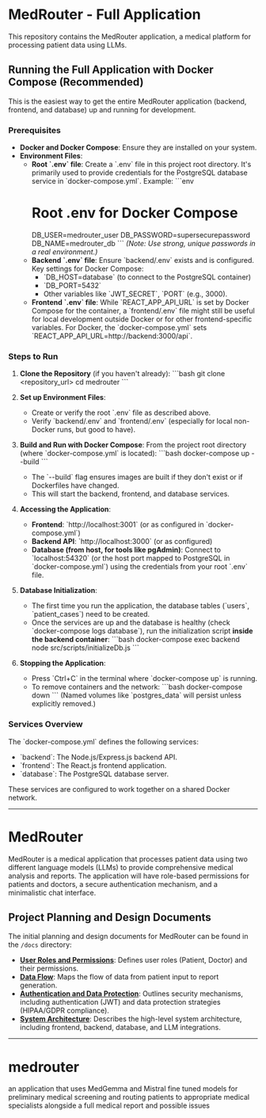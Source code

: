 # MedRouter - Full Application

This repository contains the MedRouter application, a medical platform for processing patient data using LLMs.

## Running the Full Application with Docker Compose (Recommended)

This is the easiest way to get the entire MedRouter application (backend, frontend, and database) up and running for development.

### Prerequisites

*   **Docker and Docker Compose**: Ensure they are installed on your system.
*   **Environment Files**:
    *   **Root \`.env\` file**: Create a \`.env\` file in this project root directory. It's primarily used to provide credentials for the PostgreSQL database service in \`docker-compose.yml\`. Example:
        \`\`\`env
        # Root .env for Docker Compose
        DB_USER=medrouter_user
        DB_PASSWORD=supersecurepassword
        DB_NAME=medrouter_db
        \`\`\`
        *(Note: Use strong, unique passwords in a real environment.)*
    *   **Backend \`.env\` file**: Ensure \`backend/.env\` exists and is configured. Key settings for Docker Compose:
        *   \`DB_HOST=database\` (to connect to the PostgreSQL container)
        *   \`DB_PORT=5432\`
        *   Other variables like \`JWT_SECRET\`, \`PORT\` (e.g., 3000).
    *   **Frontend \`.env\` file**: While \`REACT_APP_API_URL\` is set by Docker Compose for the container, a \`frontend/.env\` file might still be useful for local development outside Docker or for other frontend-specific variables. For Docker, the \`docker-compose.yml\` sets \`REACT_APP_API_URL=http://backend:3000/api\`.

### Steps to Run

1.  **Clone the Repository** (if you haven't already):
    \`\`\`bash
    git clone <repository_url>
    cd medrouter
    \`\`\`

2.  **Set up Environment Files**:
    *   Create or verify the root \`.env\` file as described above.
    *   Verify \`backend/.env\` and \`frontend/.env\` (especially for local non-Docker runs, but good to have).

3.  **Build and Run with Docker Compose**:
    From the project root directory (where \`docker-compose.yml\` is located):
    \`\`\`bash
    docker-compose up --build
    \`\`\`
    *   The \`--build\` flag ensures images are built if they don't exist or if Dockerfiles have changed.
    *   This will start the backend, frontend, and database services.

4.  **Accessing the Application**:
    *   **Frontend**: \`http://localhost:3001\` (or as configured in \`docker-compose.yml\`)
    *   **Backend API**: \`http://localhost:3000\` (or as configured)
    *   **Database (from host, for tools like pgAdmin)**: Connect to \`localhost:54320\` (or the host port mapped to PostgreSQL in \`docker-compose.yml\`) using the credentials from your root \`.env\` file.

5.  **Database Initialization**:
    *   The first time you run the application, the database tables (\`users\`, \`patient_cases\`) need to be created.
    *   Once the services are up and the database is healthy (check \`docker-compose logs database\`), run the initialization script **inside the backend container**:
        \`\`\`bash
        docker-compose exec backend node src/scripts/initializeDb.js
        \`\`\`

6.  **Stopping the Application**:
    *   Press \`Ctrl+C\` in the terminal where \`docker-compose up\` is running.
    *   To remove containers and the network:
        \`\`\`bash
        docker-compose down
        \`\`\`
        (Named volumes like \`postgres_data\` will persist unless explicitly removed.)

### Services Overview

The \`docker-compose.yml\` defines the following services:

*   \`backend\`: The Node.js/Express.js backend API.
*   \`frontend\`: The React.js frontend application.
*   \`database\`: The PostgreSQL database server.

These services are configured to work together on a shared Docker network.

---

# MedRouter

MedRouter is a medical application that processes patient data using two different language models (LLMs) to provide comprehensive medical analysis and reports. The application will have role-based permissions for patients and doctors, a secure authentication mechanism, and a minimalistic chat interface.

## Project Planning and Design Documents

The initial planning and design documents for MedRouter can be found in the `/docs` directory:

*   **[User Roles and Permissions](./docs/user_roles_and_permissions.md)**: Defines user roles (Patient, Doctor) and their permissions.
*   **[Data Flow](./docs/data_flow.md)**: Maps the flow of data from patient input to report generation.
*   **[Authentication and Data Protection](./docs/authentication_and_data_protection.md)**: Outlines security mechanisms, including authentication (JWT) and data protection strategies (HIPAA/GDPR compliance).
*   **[System Architecture](./docs/system_architecture.md)**: Describes the high-level system architecture, including frontend, backend, database, and LLM integrations.

---
# medrouter
an application that uses MedGemma and Mistral fine tuned models for preliminary medical screening and routing patients to appropriate medical specialists alongside a full medical report and possible issues
